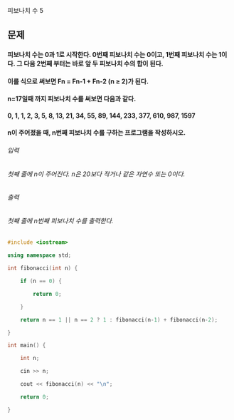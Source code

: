 피보나치 수 5
## 문제
#### 피보나치 수는 0과 1로 시작한다. 0번째 피보나치 수는 0이고, 1번째 피보나치 수는 1이다. 그 다음 2번째 부터는 바로 앞 두 피보나치 수의 합이 된다.

#### 이를 식으로 써보면 Fn = Fn-1 + Fn-2 (n ≥ 2)가 된다.

#### n=17일때 까지 피보나치 수를 써보면 다음과 같다.

#### 0, 1, 1, 2, 3, 5, 8, 13, 21, 34, 55, 89, 144, 233, 377, 610, 987, 1597

#### n이 주어졌을 때, n번째 피보나치 수를 구하는 프로그램을 작성하시오.

###### 입력
###### 첫째 줄에 n이 주어진다. n은 20보다 작거나 같은 자연수 또는 0이다.

###### 출력
###### 첫째 줄에 n번째 피보나치 수를 출력한다.

```c++
#include <iostream>

using namespace std;

int fibonacci(int n) {

	if (n == 0) {

		return 0;

	}

	return n == 1 || n == 2 ? 1 : fibonacci(n-1) + fibonacci(n-2);

}

int main() {

	int n;

	cin >> n;

	cout << fibonacci(n) << "\n";

	return 0;

}
```
